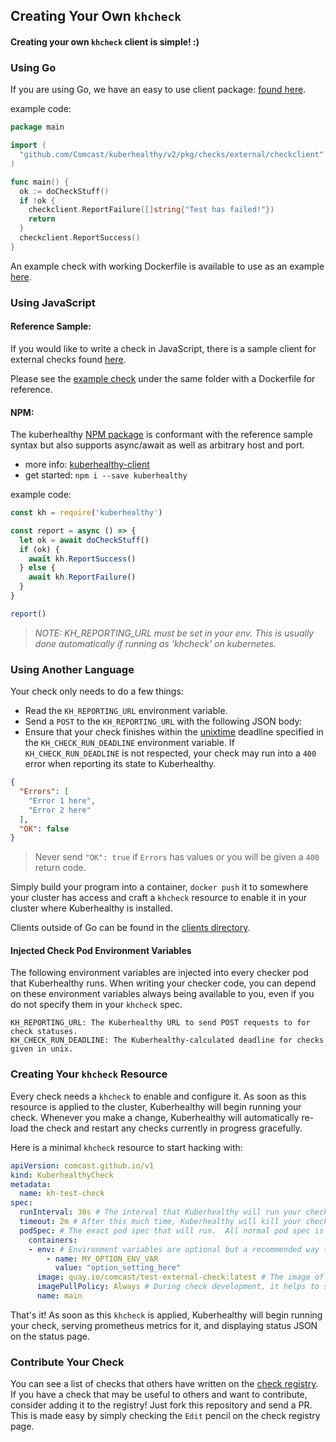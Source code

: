 ## Creating Your Own `khcheck`

#### Creating your own `khcheck` client is simple! :)

### Using Go 

If you are using Go, we have an easy to use client package: [found here](https://pkg.go.dev/github.com/Comcast/kuberhealthy/v2/pkg/checks/external/checkclient).

example code:

```go
package main

import (
  "github.com/Comcast/kuberhealthy/v2/pkg/checks/external/checkclient"
)

func main() {
  ok := doCheckStuff()
  if !ok {
    checkclient.ReportFailure([]string{"Test has failed!"})
    return
  }
  checkclient.ReportSuccess()
}

```

An example check with working Dockerfile is available to use as an example [here](../cmd/test-external-check/main.go).

### Using JavaScript

#### Reference Sample:

If you would like to write a check in JavaScript, there is a sample client for external checks found [here](../clients/js/).

Please see the [example check](../clients/js/example) under the same folder with a Dockerfile for reference.

#### NPM:

The kuberhealthy [NPM package](https://www.npmjs.com/package/kuberhealthy) is conformant with the reference sample syntax but also supports async/await as well as arbitrary host and port. 

- more info: [kuberhealthy-client](https://github.com/gWOLF3/kuberhealthy-client)
- get started: `npm i --save kuberhealthy`


example code: 
```javascript
const kh = require('kuberhealthy')

const report = async () => {
  let ok = await doCheckStuff()
  if (ok) {
    await kh.ReportSuccess()
  } else {
    await kh.ReportFailure()
  }
}

report()
```
> _NOTE: KH_REPORTING_URL must be set in your env. This is usually done automatically if running as 'khcheck' on kubernetes._ 


### Using Another Language

Your check only needs to do a few things:

- Read the `KH_REPORTING_URL` environment variable.
- Send a `POST` to the `KH_REPORTING_URL` with the following JSON body:
- Ensure that your check finishes within the [unixtime](https://en.wikipedia.org/wiki/Unix_time) deadline specified in the `KH_CHECK_RUN_DEADLINE` environment variable. If `KH_CHECK_RUN_DEADLINE` is not respected, your check may run into a `400` error when reporting its state to Kuberhealthy. 

```json
{
  "Errors": [
    "Error 1 here",
    "Error 2 here"
  ],
  "OK": false
}
```

> Never send `"OK": true` if `Errors` has values or you will be given a `400` return code.

Simply build your program into a container, `docker push` it to somewhere your cluster has access and craft a `khcheck` resource to enable it in your cluster where Kuberhealthy is installed.

Clients outside of Go can be found in the [clients directory](../clients).

#### Injected Check Pod Environment Variables
The following environment variables are injected into every checker pod that Kuberhealthy runs.  When writing your checker code, you can depend on these environment variables always being available to you, even if you do not specify them in your `khcheck` spec.
```
KH_REPORTING_URL: The Kuberhealthy URL to send POST requests to for check statuses.
KH_CHECK_RUN_DEADLINE: The Kuberhealthy-calculated deadline for checks given in unix.
```

### Creating Your `khcheck` Resource

Every check needs a `khcheck` to enable and configure it.  As soon as this resource is applied to the cluster, Kuberhealthy will begin running your check.  Whenever you make a change, Kuberhealthy will automatically re-load the check and restart any checks currently in progress gracefully.

Here is a minimal `khcheck` resource to start hacking with:

```yaml
apiVersion: comcast.github.io/v1
kind: KuberhealthyCheck
metadata:
  name: kh-test-check 
spec:
  runInterval: 30s # The interval that Kuberhealthy will run your check on 
  timeout: 2m # After this much time, Kuberhealthy will kill your check and consider it "failed"
  podSpec: # The exact pod spec that will run.  All normal pod spec is valid here.
    containers:
    - env: # Environment variables are optional but a recommended way to configure check behavior
        - name: MY_OPTION_ENV_VAR
          value: "option_setting_here"
      image: quay.io/comcast/test-external-check:latest # The image of the check you just pushed
      imagePullPolicy: Always # During check development, it helps to set this to 'Always' to prevent on-node image caching.
      name: main
```

That's it!  As soon as this `khcheck` is applied, Kuberhealthy will begin running your check, serving prometheus metrics for it, and displaying status JSON on the status page.

### Contribute Your Check

You can see a list of checks that others have written on the [check registry](EXTERNAL_CHECKS_REGISTRY.md).  If you have a check that may be useful to others and want to contribute, consider adding it to the registry!  Just fork this repository and send a PR.  This is made easy by simply checking the `Edit` pencil on the check registry page.
